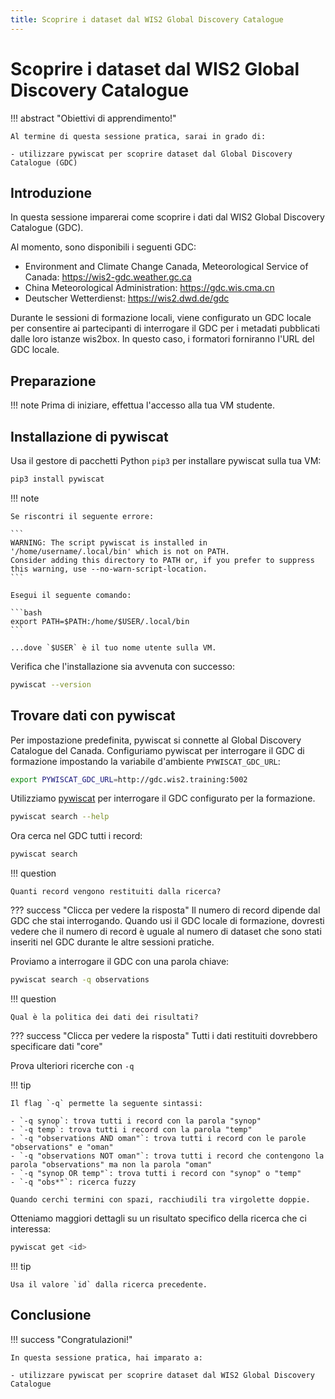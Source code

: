 ```yaml
---
title: Scoprire i dataset dal WIS2 Global Discovery Catalogue
---
```


# Scoprire i dataset dal WIS2 Global Discovery Catalogue

!!! abstract "Obiettivi di apprendimento!"

    Al termine di questa sessione pratica, sarai in grado di:

    - utilizzare pywiscat per scoprire dataset dal Global Discovery Catalogue (GDC)

## Introduzione

In questa sessione imparerai come scoprire i dati dal WIS2 Global Discovery Catalogue (GDC).

Al momento, sono disponibili i seguenti GDC:

- Environment and Climate Change Canada, Meteorological Service of Canada: <https://wis2-gdc.weather.gc.ca>
- China Meteorological Administration: <https://gdc.wis.cma.cn>
- Deutscher Wetterdienst: <https://wis2.dwd.de/gdc>

Durante le sessioni di formazione locali, viene configurato un GDC locale per consentire ai partecipanti di interrogare il GDC per i metadati pubblicati dalle loro istanze wis2box. In questo caso, i formatori forniranno l'URL del GDC locale.

## Preparazione

!!! note
    Prima di iniziare, effettua l'accesso alla tua VM studente.

## Installazione di pywiscat

Usa il gestore di pacchetti Python `pip3` per installare pywiscat sulla tua VM:
```bash
pip3 install pywiscat
```

!!! note

    Se riscontri il seguente errore:

    ```
    WARNING: The script pywiscat is installed in '/home/username/.local/bin' which is not on PATH.
    Consider adding this directory to PATH or, if you prefer to suppress this warning, use --no-warn-script-location.
    ```

    Esegui il seguente comando:

    ```bash
    export PATH=$PATH:/home/$USER/.local/bin
    ```

    ...dove `$USER` è il tuo nome utente sulla VM.

Verifica che l'installazione sia avvenuta con successo:

```bash
pywiscat --version
```

## Trovare dati con pywiscat

Per impostazione predefinita, pywiscat si connette al Global Discovery Catalogue del Canada. Configuriamo pywiscat per interrogare il GDC di formazione impostando la variabile d'ambiente `PYWISCAT_GDC_URL`:

```bash
export PYWISCAT_GDC_URL=http://gdc.wis2.training:5002
```

Utilizziamo [pywiscat](https://github.com/wmo-im/pywiscat) per interrogare il GDC configurato per la formazione.

```bash
pywiscat search --help
```

Ora cerca nel GDC tutti i record:

```bash
pywiscat search
```

!!! question

    Quanti record vengono restituiti dalla ricerca?

??? success "Clicca per vedere la risposta"
    Il numero di record dipende dal GDC che stai interrogando. Quando usi il GDC locale di formazione, dovresti vedere che il numero di record è uguale al numero di dataset che sono stati inseriti nel GDC durante le altre sessioni pratiche.

Proviamo a interrogare il GDC con una parola chiave:

```bash
pywiscat search -q observations
```

!!! question

    Qual è la politica dei dati dei risultati?

??? success "Clicca per vedere la risposta"
    Tutti i dati restituiti dovrebbero specificare dati "core"

Prova ulteriori ricerche con `-q`

!!! tip

    Il flag `-q` permette la seguente sintassi:

    - `-q synop`: trova tutti i record con la parola "synop"
    - `-q temp`: trova tutti i record con la parola "temp"
    - `-q "observations AND oman"`: trova tutti i record con le parole "observations" e "oman"
    - `-q "observations NOT oman"`: trova tutti i record che contengono la parola "observations" ma non la parola "oman"
    - `-q "synop OR temp"`: trova tutti i record con "synop" o "temp"
    - `-q "obs*"`: ricerca fuzzy

    Quando cerchi termini con spazi, racchiudili tra virgolette doppie.

Otteniamo maggiori dettagli su un risultato specifico della ricerca che ci interessa:

```bash
pywiscat get <id>
```

!!! tip

    Usa il valore `id` dalla ricerca precedente.

## Conclusione

!!! success "Congratulazioni!"

    In questa sessione pratica, hai imparato a:

    - utilizzare pywiscat per scoprire dataset dal WIS2 Global Discovery Catalogue